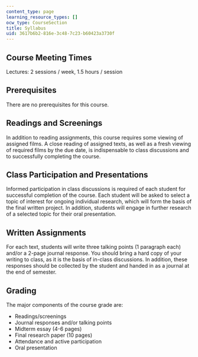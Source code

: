 ```yaml
---
content_type: page
learning_resource_types: []
ocw_type: CourseSection
title: Syllabus
uid: 3617b6b2-816e-3c48-7c23-b60423a3730f
---
```

## Course Meeting Times

Lectures: 2 sessions / week, 1.5 hours / session

## Prerequisites

There are no prerequisites for this course. 

## Readings and Screenings

In addition to reading assignments, this course requires some viewing of assigned films. A close reading of assigned texts, as well as a fresh viewing of required films by the due date, is indispensable to class discussions and to successfully completing the course.

## Class Participation and Presentations

Informed participation in class discussions is required of each student for successful completion of the course. Each student will be asked to select a topic of interest for ongoing individual research, which will form the basis of the final written project. In addition, students will engage in further research of a selected topic for their oral presentation.

## Written Assignments

For each text, students will write three talking points (1 paragraph each) and/or a 2-page journal response. You should bring a hard copy of your writing to class, as it is the basis of in-class discussions. In addition, these responses should be collected by the student and handed in as a journal at the end of semester.

## Grading

The major components of the course grade are:

- Readings/screenings
- Journal responses and/or talking points
- Midterm essay (4-6 pages)
- Final research paper (10 pages)
- Attendance and active participation
- Oral presentation
